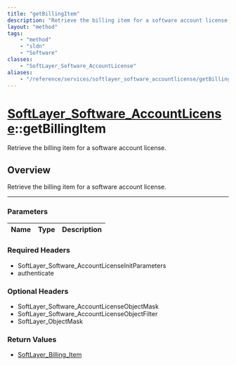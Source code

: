 ```yaml
---
title: "getBillingItem"
description: "Retrieve the billing item for a software account license."
layout: "method"
tags:
    - "method"
    - "sldn"
    - "Software"
classes:
    - "SoftLayer_Software_AccountLicense"
aliases:
    - "/reference/services/softlayer_software_accountlicense/getBillingItem"
---
```

# [SoftLayer_Software_AccountLicense](/reference/services/SoftLayer_Software_AccountLicense)::getBillingItem


Retrieve the billing item for a software account license.


## Overview 
Retrieve the billing item for a software account license.

-----

### Parameters 
|Name | Type | Description |
| --- | --- | --- |


### Required Headers
* SoftLayer_Software_AccountLicenseInitParameters
* authenticate


### Optional Headers
* SoftLayer_Software_AccountLicenseObjectMask
* SoftLayer_Software_AccountLicenseObjectFilter
* SoftLayer_ObjectMask

### Return Values
* <a href='/reference/datatypes/SoftLayer_Billing_Item'>SoftLayer_Billing_Item </a>




